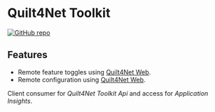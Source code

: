 ﻿# Quilt4Net Toolkit
[![GitHub repo](https://img.shields.io/github/repo-size/Quilt4/Quilt4Net.Toolkit?style=flat&logo=github&logoColor=red&label=Repo)](https://github.com/Quilt4/Quilt4Net.Toolkit)

## Features
- Remote feature toggles using [Quilt4Net Web](https://quilt4net.com).
- Remote configuration using [Quilt4Net Web](https://quilt4net.com).

Client consumer for *Quilt4Net Toolkit Api* and access for *Application Insights*.


